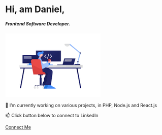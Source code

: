 <h1>Hi, am Daniel,</h1>

<h5>Frontend Software Developer.</h5>

<div align="left">
    <img src="/icom.png" width="300px"</img> 
</div>

<p>🔭 I’m currently working on various projects, in PHP, Node.js and React.js</p>
<p>📫 Click button below to connect to LinkedIn</p>

<div background="blue">
<a href="https://www.linkedin.com/in/danielwambua/" class="button big">Connect Me</a>
</div>

